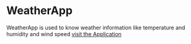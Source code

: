# WeatherApp
WeatherApp is used to know weather information like temperature and humidity and wind speed 
[visit the Application](https://ammarwaleed24.github.io/WeatherApp/)
